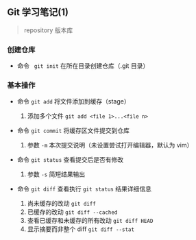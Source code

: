 ## Git 学习笔记(1)

> repository 版本库

### 创建仓库
- 命令 `` git init`` 在所在目录创建仓库（.git 目录）

### 基本操作
- 命令 `git add` 将文件添加到缓存（stage） 

	1. 添加多个文件 `git add <file 1>...<file n> `

- 命令 `git commit` 将缓存区文件提交到仓库

	1. 参数 `-m` 本次提交说明（未设置尝试打开编辑器，默认为 vim）

- 命令 `git status` 查看提交后是否有修改

	1. 参数 `-s` 简短结果输出

- 命令 `git diff` 查看执行 `git status` 结果详细信息
        
	1. 尚未缓存的改动 `git diff` 
    2. 已缓存的改动  `git diff --cached`
    3. 查看已缓存和未缓存的所有改动 `git diff HEAD`
    4. 显示摘要而非整个 diff `git diff --stat`
        